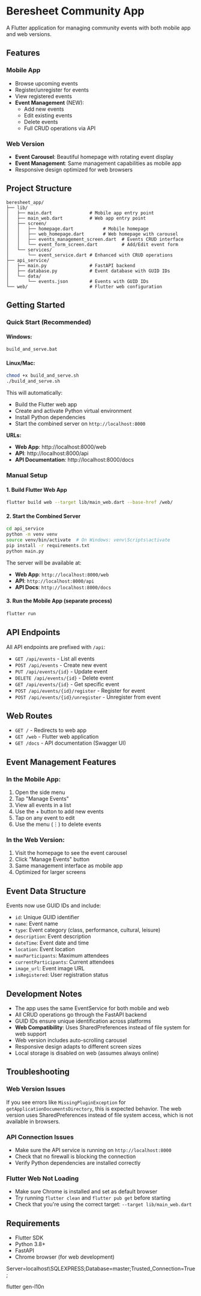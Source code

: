# Beresheet Community App

A Flutter application for managing community events with both mobile app and web versions.

## Features

### Mobile App
- Browse upcoming events
- Register/unregister for events
- View registered events
- **Event Management** (NEW):
  - Add new events
  - Edit existing events
  - Delete events
  - Full CRUD operations via API

### Web Version
- **Event Carousel**: Beautiful homepage with rotating event display
- **Event Management**: Same management capabilities as mobile app
- Responsive design optimized for web browsers

## Project Structure

```
beresheet_app/
├── lib/
│   ├── main.dart              # Mobile app entry point
│   ├── main_web.dart          # Web app entry point
│   ├── screen/
│   │   ├── homepage.dart           # Mobile homepage
│   │   ├── web_homepage.dart       # Web homepage with carousel
│   │   ├── events_management_screen.dart  # Events CRUD interface
│   │   └── event_form_screen.dart         # Add/Edit event form
│   └── services/
│       └── event_service.dart # Enhanced with CRUD operations
├── api_service/
│   ├── main.py                # FastAPI backend
│   ├── database.py            # Event database with GUID IDs
│   └── data/
│       └── events.json        # Events with GUID IDs
└── web/                       # Flutter web configuration
```

## Getting Started

### Quick Start (Recommended)

#### Windows:
```bash
build_and_serve.bat
```

#### Linux/Mac:
```bash
chmod +x build_and_serve.sh
./build_and_serve.sh
```

This will automatically:
- Build the Flutter web app
- Create and activate Python virtual environment
- Install Python dependencies
- Start the combined server on `http://localhost:8000`

**URLs:**
- **Web App**: http://localhost:8000/web
- **API**: http://localhost:8000/api
- **API Documentation**: http://localhost:8000/docs

### Manual Setup

#### 1. Build Flutter Web App

```bash
flutter build web --target lib/main_web.dart --base-href /web/
```

#### 2. Start the Combined Server

```bash
cd api_service
python -m venv venv
source venv/bin/activate  # On Windows: venv\Scripts\activate
pip install -r requirements.txt
python main.py
```

The server will be available at:
- **Web App**: `http://localhost:8000/web`
- **API**: `http://localhost:8000/api`
- **API Docs**: `http://localhost:8000/docs`

#### 3. Run the Mobile App (separate process)

```bash
flutter run
```

## API Endpoints

All API endpoints are prefixed with `/api`:

- `GET /api/events` - List all events
- `POST /api/events` - Create new event
- `PUT /api/events/{id}` - Update event
- `DELETE /api/events/{id}` - Delete event
- `GET /api/events/{id}` - Get specific event
- `POST /api/events/{id}/register` - Register for event
- `POST /api/events/{id}/unregister` - Unregister from event

## Web Routes

- `GET /` - Redirects to web app
- `GET /web` - Flutter web application
- `GET /docs` - API documentation (Swagger UI)

## Event Management Features

### In the Mobile App:
1. Open the side menu
2. Tap "Manage Events"
3. View all events in a list
4. Use the + button to add new events
5. Tap on any event to edit
6. Use the menu (⋮) to delete events

### In the Web Version:
1. Visit the homepage to see the event carousel
2. Click "Manage Events" button
3. Same management interface as mobile app
4. Optimized for larger screens

## Event Data Structure

Events now use GUID IDs and include:
- `id`: Unique GUID identifier
- `name`: Event name
- `type`: Event category (class, performance, cultural, leisure)
- `description`: Event description
- `dateTime`: Event date and time
- `location`: Event location
- `maxParticipants`: Maximum attendees
- `currentParticipants`: Current attendees
- `image_url`: Event image URL
- `isRegistered`: User registration status

## Development Notes

- The app uses the same EventService for both mobile and web
- All CRUD operations go through the FastAPI backend
- GUID IDs ensure unique identification across platforms
- **Web Compatibility**: Uses SharedPreferences instead of file system for web support
- Web version includes auto-scrolling carousel
- Responsive design adapts to different screen sizes
- Local storage is disabled on web (assumes always online)

## Troubleshooting

### Web Version Issues
If you see errors like `MissingPluginException` for `getApplicationDocumentsDirectory`, this is expected behavior. The web version uses SharedPreferences instead of file system access, which is not available in browsers.

### API Connection Issues
- Make sure the API service is running on `http://localhost:8000`
- Check that no firewall is blocking the connection
- Verify Python dependencies are installed correctly

### Flutter Web Not Loading
- Make sure Chrome is installed and set as default browser
- Try running `flutter clean` and `flutter pub get` before starting
- Check that you're using the correct target: `--target lib/main_web.dart`

## Requirements

- Flutter SDK
- Python 3.8+
- FastAPI
- Chrome browser (for web development)

Server=localhost\SQLEXPRESS;Database=master;Trusted_Connection=True;

flutter gen-l10n